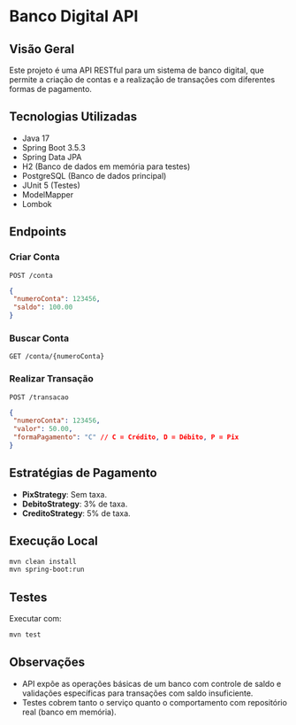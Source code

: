 # Banco Digital API

## Visão Geral
Este projeto é uma API RESTful para um sistema de banco digital, que permite a criação de contas
e a realização de transações com diferentes formas de pagamento.

## Tecnologias Utilizadas
- Java 17
- Spring Boot 3.5.3
- Spring Data JPA
- H2 (Banco de dados em memória para testes)
- PostgreSQL (Banco de dados principal)
- JUnit 5 (Testes)
- ModelMapper
- Lombok
  
## Endpoints

### Criar Conta
`POST /conta`
```json
{
 "numeroConta": 123456,
 "saldo": 100.00
}
```
### Buscar Conta
`GET /conta/{numeroConta}`
### Realizar Transação
`POST /transacao`
```json
{
 "numeroConta": 123456,
 "valor": 50.00,
 "formaPagamento": "C" // C = Crédito, D = Débito, P = Pix
}
```
## Estratégias de Pagamento
- **PixStrategy**: Sem taxa.
- **DebitoStrategy**: 3% de taxa.
- **CreditoStrategy**: 5% de taxa.
  
## Execução Local
```bash
mvn clean install
mvn spring-boot:run
```

## Testes
Executar com:
```bash
mvn test
```
## Observações
- API expõe as operações básicas de um banco com controle de saldo e validações específicas
para transações com saldo insuficiente.
- Testes cobrem tanto o serviço quanto o comportamento com repositório real (banco em memória).

